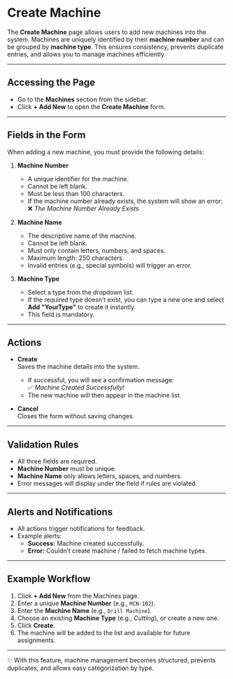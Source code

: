 # Create Machine

The **Create Machine** page allows users to add new machines into the system. Machines are uniquely identified by their **machine number** and can be grouped by **machine type**. This ensures consistency, prevents duplicate entries, and allows you to manage machines efficiently.

---

## Accessing the Page

- Go to the **Machines** section from the sidebar.
- Click **+ Add New** to open the **Create Machine** form.

---

## Fields in the Form

When adding a new machine, you must provide the following details:

1. **Machine Number**

   - A unique identifier for the machine.
   - Cannot be left blank.
   - Must be less than 100 characters.
   - If the machine number already exists, the system will show an error:  
     ❌ _The Machine Number Already Exists_

2. **Machine Name**

   - The descriptive name of the machine.
   - Cannot be left blank.
   - Must only contain letters, numbers, and spaces.
   - Maximum length: 250 characters.
   - Invalid entries (e.g., special symbols) will trigger an error.

3. **Machine Type**
   - Select a type from the dropdown list.
   - If the required type doesn’t exist, you can type a new one and select **Add "YourType"** to create it instantly.
   - This field is mandatory.

---

## Actions

- **Create**  
  Saves the machine details into the system.

  - If successful, you will see a confirmation message:  
    ✅ _Machine Created Successfully!_
  - The new machine will then appear in the machine list.

- **Cancel**  
  Closes the form without saving changes.

---

## Validation Rules

- All three fields are required.
- **Machine Number** must be unique.
- **Machine Name** only allows letters, spaces, and numbers.
- Error messages will display under the field if rules are violated.

---

## Alerts and Notifications

- All actions trigger notifications for feedback.
- Example alerts:
  - **Success:** Machine created successfully.
  - **Error:** Couldn’t create machine / failed to fetch machine types.

---

## Example Workflow

1. Click **+ Add New** from the Machines page.
2. Enter a unique **Machine Number** (e.g., `MCN-102`).
3. Enter the **Machine Name** (e.g., `Drill Machine`).
4. Choose an existing **Machine Type** (e.g., _Cutting_), or create a new one.
5. Click **Create**.
6. The machine will be added to the list and available for future assignments.

---

✨ With this feature, machine management becomes structured, prevents duplicates, and allows easy categorization by type.

